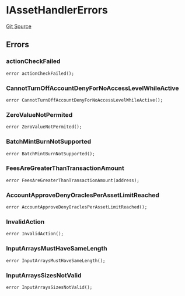 # IAssetHandlerErrors
[Git Source](https://github.com/thrackle-io/forte-rules-engine/blob/c24a67035f9dc2b86d52113e68cb76f2f45fa3f2/src/common/IErrors.sol)


## Errors
### actionCheckFailed

```solidity
error actionCheckFailed();
```

### CannotTurnOffAccountDenyForNoAccessLevelWhileActive

```solidity
error CannotTurnOffAccountDenyForNoAccessLevelWhileActive();
```

### ZeroValueNotPermited

```solidity
error ZeroValueNotPermited();
```

### BatchMintBurnNotSupported

```solidity
error BatchMintBurnNotSupported();
```

### FeesAreGreaterThanTransactionAmount

```solidity
error FeesAreGreaterThanTransactionAmount(address);
```

### AccountApproveDenyOraclesPerAssetLimitReached

```solidity
error AccountApproveDenyOraclesPerAssetLimitReached();
```

### InvalidAction

```solidity
error InvalidAction();
```

### InputArraysMustHaveSameLength

```solidity
error InputArraysMustHaveSameLength();
```

### InputArraysSizesNotValid

```solidity
error InputArraysSizesNotValid();
```

